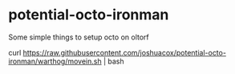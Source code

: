 potential-octo-ironman
======================

Some simple things to setup octo on oltorf

curl https://raw.githubusercontent.com/joshuacox/potential-octo-ironman/warthog/movein.sh | bash
